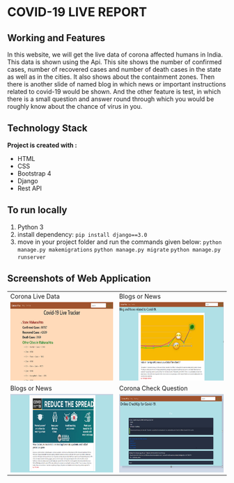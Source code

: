 # COVID-19 LIVE REPORT

## Working and Features

In this website, we will get the live data of corona affected humans in India. This data is shown using the Api. This site shows the number of confirmed cases, number of recovered cases and number of death cases in the state as well as in the cities. It also shows about the containment zones. Then there is another slide of named blog in which news or important instructions related to covid-19 would be shown. And the other feature is test, in which there is a small question and answer round through which you would be roughly know about the chance of virus in you.

## Technology Stack

**Project is created with :**
* HTML
* CSS
* Bootstrap 4
* Django
* Rest API

## To run locally

1. Python 3
2. install dependency:
     `pip install django==3.0`
3. move in your project folder and run the commands given below:
     `python manage.py makemigrations`
     `python manage.py migrate`
     `python manage.py runserver`

## Screenshots of Web Application


<table align="center">

 <tr>
    <td>
			Corona Live Data
		</td>
		<td>
			Blogs or News
		</td>
</tr>
<tr>
	<td>
    <img src="/lasthope/static/Capture1.PNG" height="180" width="350">
	</td>
	<td>
    <img src="/lasthope/static/Capture2.PNG" height="180" width="350">
	</td>
	</tr>
<tr>
 <td>
		  Blogs or News
		</td>
		<td>
			Corona Check Question
		</td>
	</tr>
	<tr>
		<td><img src="/lasthope/static/Capture3.PNG" height="180" width="350">
		</td>
		<td><img src="/lasthope/static/Capture.PNG" height="180" width="350">
		</td>
	</tr>
<tr>

</table>
